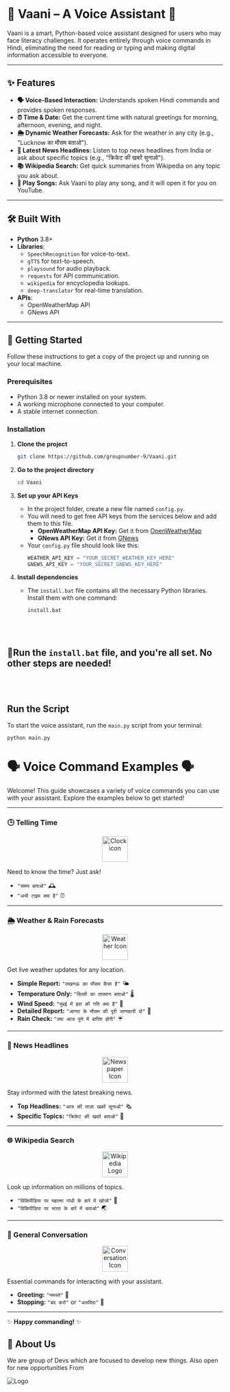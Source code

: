 # 🤖 Vaani – A Voice Assistant 💬

Vaani is a smart, Python-based voice assistant designed for users who may face literacy challenges. It operates entirely through voice commands in Hindi, eliminating the need for reading or typing and making digital information accessible to everyone.

---
## ✨ Features

* **🗣️ Voice-Based Interaction:** Understands spoken Hindi commands and provides spoken responses.
* **⏰ Time & Date:** Get the current time with natural greetings for morning, afternoon, evening, and night.
* **🌦️ Dynamic Weather Forecasts:** Ask for the weather in any city (e.g., "Lucknow का मौसम बताओ").
* **📰 Latest News Headlines:** Listen to top news headlines from India or ask about specific topics (e.g., "क्रिकेट की खबरें सुनाओ").
* **📚 Wikipedia Search:** Get quick summaries from Wikipedia on any topic you ask about.
* **🎵 Play Songs:** Ask Vaani to play any song, and it will open it for you on YouTube.

---
## 🛠️ Built With

* **Python** 3.8+
* **Libraries**:
    * `SpeechRecognition` for voice-to-text.
    * `gTTS` for text-to-speech.
    * `playsound` for audio playback.
    * `requests` for API communication.
    * `wikipedia` for encyclopedia lookups.
    * `deep-translator` for real-time translation.
* **APIs**:
    * OpenWeatherMap API
    * GNews API

---
## 🚀 Getting Started

Follow these instructions to get a copy of the project up and running on your local machine.

### Prerequisites

* Python 3.8 or newer installed on your system.
* A working microphone connected to your computer.
* A stable internet connection.

### Installation

1.  **Clone the project**
    ```bash
    git clone https://github.com/groupnumber-9/Vaani.git
    ```

2.  **Go to the project directory**
    ```bash
    cd Vaani
    ```

3.  **Set up your API Keys**
    * In the project folder, create a new file named `config.py`.
    * You will need to get free API keys from the services below and add them to this file.
        * **OpenWeatherMap API Key:** Get it from [OpenWeatherMap](https://openweathermap.org/appid)
        * **GNews API Key:** Get it from [GNews](https://gnews.io/)
    * Your `config.py` file should look like this:
        ```python
        WEATHER_API_KEY = "YOUR_SECRET_WEATHER_KEY_HERE"
        GNEWS_API_KEY = "YOUR_SECRET_GNEWS_KEY_HERE"
        ```

4.  **Install dependencies**
    * The `install.bat` file contains all the necessary Python libraries. Install them with one command:
        ```bash
        install.bat
        ```
<br>
<br>

  ## 🚀Run the  ```install.bat``` file, and you're all set. No other steps are needed!

<br>
<br>

## Run the Script

To start the voice assistant, run the `main.py` script from your terminal:

```bash
python main.py
```


# 🗣️ Voice Command Examples 🗣️

Welcome! This guide showcases a variety of voice commands you can use with your assistant. Explore the examples below to get started!

---

### 🕒 Telling Time


  <p align="center">
  <img src="https://envs.sh/2mN.png" alt="Clock icon" width="60" height="60" />
</p>


Need to know the time? Just ask!

* `"समय बताओ"` 🕰️
* `"अभी टाइम क्या है"` ⏰

---

### 🌦️ Weather & Rain Forecasts

<p align="center">
  <img src="https://envs.sh/2mX.png" alt="Weather Icon" width="60"/>
</p>

Get live weather updates for any location.

* **Simple Report:** `"लखनऊ का मौसम कैसा है"` 🌤️
* **Temperature Only:** `"दिल्ली का तापमान बताओ"` 🌡️
* **Wind Speed:** `"मुंबई में हवा की गति क्या है"` 💨
* **Detailed Report:** `"आगरा के मौसम की पूरी जानकारी दो"` 📝
* **Rain Check:** `"क्या आज पुणे में बारिश होगी"` ☔

---

### 📰 News Headlines

<p align="center">
  <img src="https://envs.sh/2m6.png" alt="Newspaper Icon" width="60"/>
</p>

Stay informed with the latest breaking news.

* **Top Headlines:** `"आज की ताज़ा खबरें सुनाओ"` 🗞️
* **Specific Topics:** `"क्रिकेट की खबरें बताओ"` 🏏

---

### 🌐 Wikipedia Search

<p align="center">
  <img src="https://envs.sh/2ME.png" alt="Wikipedia Logo" width="60"/>
</p>

Look up information on millions of topics.

* `"विकिपीडिया पर महात्मा गांधी के बारे में खोजो"` 📜
* `"विकिपीडिया पर भारत के बारे में बताओ"` 🌏

---

### 👋 General Conversation

<p align="center">
  <img src="https://envs.sh/2MQ.png" alt="Conversation Icon" width="60"/>
</p>

Essential commands for interacting with your assistant.

* **Greeting:** `"नमस्ते"` 🙏
* **Stopping:** `"बंद करो"` or `"अलविदा"` 🛑

---
✨ **Happy commanding!** ✨



## 🚀 About Us
We are group of Devs which are focused to develop new things. Also open for new opportunities From 


![Logo](https://bbdu.ac.in/wp-content/uploads/2018/10/bbd-logo.png)
